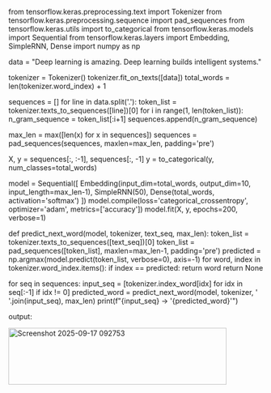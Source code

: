 from tensorflow.keras.preprocessing.text import Tokenizer
from tensorflow.keras.preprocessing.sequence import pad_sequences
from tensorflow.keras.utils import to_categorical
from tensorflow.keras.models import Sequential
from tensorflow.keras.layers import Embedding, SimpleRNN, Dense
import numpy as np

data = "Deep learning is amazing. Deep learning builds intelligent systems."

tokenizer = Tokenizer()
tokenizer.fit_on_texts([data])
total_words = len(tokenizer.word_index) + 1

sequences = []
for line in data.split('.'):
    token_list = tokenizer.texts_to_sequences([line])[0]
    for i in range(1, len(token_list)):
        n_gram_sequence = token_list[:i+1]
        sequences.append(n_gram_sequence)

max_len = max([len(x) for x in sequences])
sequences = pad_sequences(sequences, maxlen=max_len, padding='pre')

X, y = sequences[:, :-1], sequences[:, -1]
y = to_categorical(y, num_classes=total_words)

model = Sequential([
    Embedding(input_dim=total_words, output_dim=10, input_length=max_len-1),
    SimpleRNN(50),
    Dense(total_words, activation='softmax')
])
model.compile(loss='categorical_crossentropy', optimizer='adam', metrics=['accuracy'])
model.fit(X, y, epochs=200, verbose=1)

def predict_next_word(model, tokenizer, text_seq, max_len):
    token_list = tokenizer.texts_to_sequences([text_seq])[0]
    token_list = pad_sequences([token_list], maxlen=max_len-1, padding='pre')
    predicted = np.argmax(model.predict(token_list, verbose=0), axis=-1)
    for word, index in tokenizer.word_index.items():
        if index == predicted:
            return word
    return None

for seq in sequences:
    input_seq = [tokenizer.index_word[idx] for idx in seq[:-1] if idx != 0]
    predicted_word = predict_next_word(model, tokenizer, ' '.join(input_seq), max_len)
    print(f"{input_seq} -> '{predicted_word}'")


output:

<img width="431" height="112" alt="Screenshot 2025-09-17 092753" src="https://github.com/user-attachments/assets/4c20385f-f297-4e1d-9694-0033a26a27ae" />
